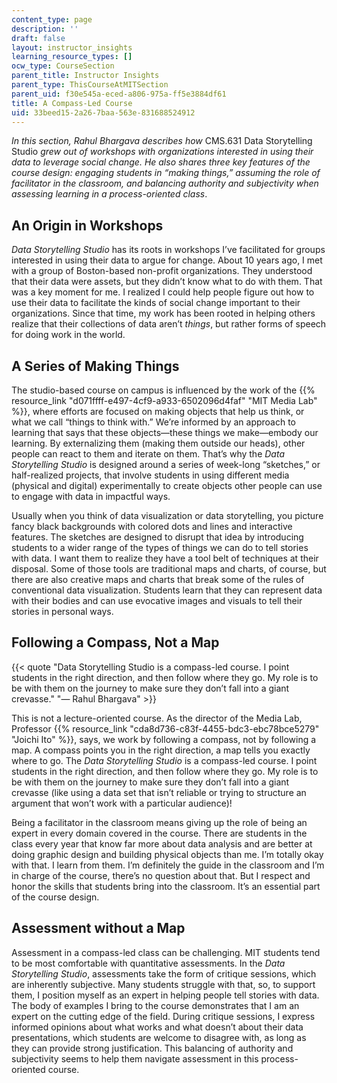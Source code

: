 ```yaml
---
content_type: page
description: ''
draft: false
layout: instructor_insights
learning_resource_types: []
ocw_type: CourseSection
parent_title: Instructor Insights
parent_type: ThisCourseAtMITSection
parent_uid: f30e545a-eced-a806-975a-ff5e3884df61
title: A Compass-Led Course
uid: 33beed15-2a26-7baa-563e-831688524912
---
```

*In this section, Rahul Bhargava describes how* CMS.631 Data Storytelling Studio *grew out of workshops with organizations interested in using their data to leverage social change. He also shares three key features of the course design: engaging students in “making things,” assuming the role of facilitator in the classroom, and balancing authority and subjectivity when assessing learning in a process-oriented class*.

## An Origin in Workshops

*Data Storytelling Studio* has its roots in workshops I’ve facilitated for groups interested in using their data to argue for change. About 10 years ago, I met with a group of Boston-based non-profit organizations. They understood that their data were assets, but they didn’t know what to do with them. That was a key moment for me. I realized I could help people figure out how to use their data to facilitate the kinds of social change important to their organizations. Since that time, my work has been rooted in helping others realize that their collections of data aren’t *things*, but rather forms of speech for doing work in the world.

## A Series of Making Things

The studio-based course on campus is influenced by the work of the {{% resource_link "d071ffff-e497-4cf9-a933-6502096d4faf" "MIT Media Lab" %}}, where efforts are focused on making objects that help us think, or what we call “things to think with.” We’re informed by an approach to learning that says that these objects—these things we make—embody our learning. By externalizing them (making them outside our heads), other people can react to them and iterate on them. That’s why the *Data Storytelling Studio* is designed around a series of week-long “sketches,” or half-realized projects, that involve students in using different media (physical and digital) experimentally to create objects other people can use to engage with data in impactful ways.

Usually when you think of data visualization or data storytelling, you picture fancy black backgrounds with colored dots and lines and interactive features. The sketches are designed to disrupt that idea by introducing students to a wider range of the types of things we can do to tell stories with data. I want them to realize they have a tool belt of techniques at their disposal. Some of those tools are traditional maps and charts, of course, but there are also creative maps and charts that break some of the rules of conventional data visualization. Students learn that they can represent data with their bodies and can use evocative images and visuals to tell their stories in personal ways.

## Following a Compass, Not a Map

{{< quote "Data Storytelling Studio is a compass-led course. I point students in the right direction, and then follow where they go. My role is to be with them on the journey to make sure they don’t fall into a giant crevasse." "— Rahul Bhargava" >}}

This is not a lecture-oriented course. As the director of the Media Lab, Professor {{% resource_link "cda8d736-c83f-4455-bdc3-ebc78bce5279" "Joichi Ito" %}}, says, we work by following a compass, not by following a map. A compass points you in the right direction, a map tells you exactly where to go. The *Data Storytelling Studio* is a compass-led course. I point students in the right direction, and then follow where they go. My role is to be with them on the journey to make sure they don’t fall into a giant crevasse (like using a data set that isn’t reliable or trying to structure an argument that won’t work with a particular audience)!

Being a facilitator in the classroom means giving up the role of being an expert in every domain covered in the course. There are students in the class every year that know far more about data analysis and are better at doing graphic design and building physical objects than me. I’m totally okay with that. I learn from them. I’m definitely the guide in the classroom and I’m in charge of the course, there’s no question about that. But I respect and honor the skills that students bring into the classroom. It’s an essential part of the course design. 

## Assessment without a Map

Assessment in a compass-led class can be challenging. MIT students tend to be most comfortable with quantitative assessments. In the *Data Storytelling Studio*, assessments take the form of critique sessions, which are inherently subjective. Many students struggle with that, so, to support them, I position myself as an expert in helping people tell stories with data. The body of examples I bring to the course demonstrates that I am an expert on the cutting edge of the field. During critique sessions, I express informed opinions about what works and what doesn’t about their data presentations, which students are welcome to disagree with, as long as they can provide strong justification. This balancing of authority and subjectivity seems to help them navigate assessment in this process-oriented course.